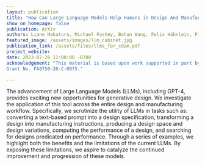 ```yaml
---
layout: publication
title: "How Can Large Language Models Help Humans in Design And Manufacturing?"
show_on_homepage: false
publication: ArXiv
authors: Liane Makatura, Michael Foshey, Bohan Wang, Felix Hähnlein, Pingchuan Ma, Bolei Deng, Megan Tjandrasuwita, Andrew Spielberg, Crystal Elaine Owens, Peter Yichen Chen, Allan Zhao, Amy Zhu, Wil J Norton, Edward Gu, Joshua Jacob, Yifei Li, Adriana Schulz, and Wojciech Matusik 
featured_image: /assets/images/llm_cabinet.jpg
publication_link: /assets/files/llms_for_cdam.pdf
project_website: 
date: 2023-07-26 12:00:00 -0700
acknowledgement: "This material is based upon work supported in part by Defense Advanced Research Projects Agency (DARPA)
Grant No. FA8750-20-C-0075."

---
```


The advancement of Large Language Models (LLMs), including GPT-4, provides exciting new opportunities for generative
design. We investigate the application of this tool across the entire design and manufacturing workflow. Specifically, we
scrutinize the utility of LLMs in tasks such as: converting a text-based prompt into a design specification, transforming a
design into manufacturing instructions, producing a design space and design variations, computing the performance of a
design, and searching for designs predicated on performance. Through a series of examples, we highlight both the benefits
and the limitations of the current LLMs. By exposing these limitations, we aspire to catalyze the continued improvement and
progression of these models.